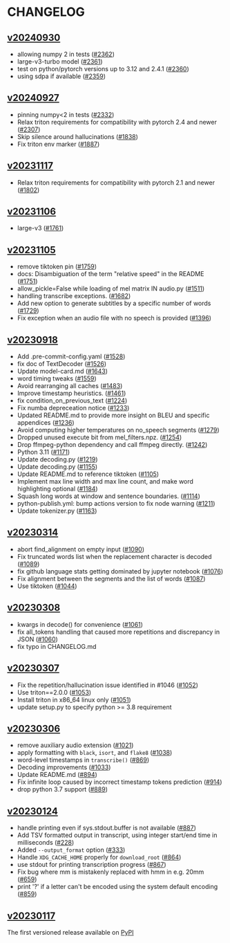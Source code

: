 # CHANGELOG

## [v20240930](https://github.com/openai/whisper/releases/tag/v20240930)

* allowing numpy 2 in tests ([#2362](https://github.com/openai/whisper/pull/2362))
* large-v3-turbo model ([#2361](https://github.com/openai/whisper/pull/2361))
* test on python/pytorch versions up to 3.12 and 2.4.1 ([#2360](https://github.com/openai/whisper/pull/2360))
* using sdpa if available ([#2359](https://github.com/openai/whisper/pull/2359))

## [v20240927](https://github.com/openai/whisper/releases/tag/v20240927)

* pinning numpy<2 in tests ([#2332](https://github.com/openai/whisper/pull/2332))
* Relax triton requirements for compatibility with pytorch 2.4 and newer ([#2307](https://github.com/openai/whisper/pull/2307))
* Skip silence around hallucinations ([#1838](https://github.com/openai/whisper/pull/1838))
* Fix triton env marker ([#1887](https://github.com/openai/whisper/pull/1887))

## [v20231117](https://github.com/openai/whisper/releases/tag/v20231117)

* Relax triton requirements for compatibility with pytorch 2.1 and newer ([#1802](https://github.com/openai/whisper/pull/1802))

## [v20231106](https://github.com/openai/whisper/releases/tag/v20231106)

* large-v3 ([#1761](https://github.com/openai/whisper/pull/1761))

## [v20231105](https://github.com/openai/whisper/releases/tag/v20231105)

* remove tiktoken pin ([#1759](https://github.com/openai/whisper/pull/1759))
* docs: Disambiguation of the term "relative speed" in the README ([#1751](https://github.com/openai/whisper/pull/1751))
* allow_pickle=False while loading of mel matrix IN audio.py ([#1511](https://github.com/openai/whisper/pull/1511))
* handling transcribe exceptions. ([#1682](https://github.com/openai/whisper/pull/1682))
* Add new option to generate subtitles by a specific number of words ([#1729](https://github.com/openai/whisper/pull/1729))
* Fix exception when an audio file with no speech is provided ([#1396](https://github.com/openai/whisper/pull/1396))

## [v20230918](https://github.com/openai/whisper/releases/tag/v20230918)

* Add .pre-commit-config.yaml ([#1528](https://github.com/openai/whisper/pull/1528))
* fix doc of TextDecoder ([#1526](https://github.com/openai/whisper/pull/1526))
* Update model-card.md ([#1643](https://github.com/openai/whisper/pull/1643))
* word timing tweaks ([#1559](https://github.com/openai/whisper/pull/1559))
* Avoid rearranging all caches ([#1483](https://github.com/openai/whisper/pull/1483))
* Improve timestamp heuristics. ([#1461](https://github.com/openai/whisper/pull/1461))
* fix condition_on_previous_text ([#1224](https://github.com/openai/whisper/pull/1224))
* Fix numba depreceation notice ([#1233](https://github.com/openai/whisper/pull/1233))
* Updated README.md to provide more insight on BLEU and specific appendices ([#1236](https://github.com/openai/whisper/pull/1236))
* Avoid computing higher temperatures on no_speech segments ([#1279](https://github.com/openai/whisper/pull/1279))
* Dropped unused execute bit from mel_filters.npz. ([#1254](https://github.com/openai/whisper/pull/1254))
* Drop ffmpeg-python dependency and call ffmpeg directly. ([#1242](https://github.com/openai/whisper/pull/1242))
* Python 3.11 ([#1171](https://github.com/openai/whisper/pull/1171))
* Update decoding.py ([#1219](https://github.com/openai/whisper/pull/1219))
* Update decoding.py ([#1155](https://github.com/openai/whisper/pull/1155))
* Update README.md to reference tiktoken ([#1105](https://github.com/openai/whisper/pull/1105))
* Implement max line width and max line count, and make word highlighting optional ([#1184](https://github.com/openai/whisper/pull/1184))
* Squash long words at window and sentence boundaries. ([#1114](https://github.com/openai/whisper/pull/1114))
* python-publish.yml: bump actions version to fix node warning ([#1211](https://github.com/openai/whisper/pull/1211))
* Update tokenizer.py ([#1163](https://github.com/openai/whisper/pull/1163))

## [v20230314](https://github.com/openai/whisper/releases/tag/v20230314)

* abort find_alignment on empty input ([#1090](https://github.com/openai/whisper/pull/1090))
* Fix truncated words list when the replacement character is decoded ([#1089](https://github.com/openai/whisper/pull/1089))
* fix github language stats getting dominated by jupyter notebook ([#1076](https://github.com/openai/whisper/pull/1076))
* Fix alignment between the segments and the list of words ([#1087](https://github.com/openai/whisper/pull/1087))
* Use tiktoken ([#1044](https://github.com/openai/whisper/pull/1044))

## [v20230308](https://github.com/openai/whisper/releases/tag/v20230308)

* kwargs in decode() for convenience ([#1061](https://github.com/openai/whisper/pull/1061))
* fix all_tokens handling that caused more repetitions and discrepancy in JSON ([#1060](https://github.com/openai/whisper/pull/1060))
* fix typo in CHANGELOG.md

## [v20230307](https://github.com/openai/whisper/releases/tag/v20230307)

* Fix the repetition/hallucination issue identified in #1046 ([#1052](https://github.com/openai/whisper/pull/1052))
* Use triton==2.0.0 ([#1053](https://github.com/openai/whisper/pull/1053))
* Install triton in x86_64 linux only ([#1051](https://github.com/openai/whisper/pull/1051))
* update setup.py to specify python >= 3.8 requirement

## [v20230306](https://github.com/openai/whisper/releases/tag/v20230306)

* remove auxiliary audio extension ([#1021](https://github.com/openai/whisper/pull/1021))
* apply formatting with `black`, `isort`, and `flake8` ([#1038](https://github.com/openai/whisper/pull/1038))
* word-level timestamps in `transcribe()` ([#869](https://github.com/openai/whisper/pull/869))
* Decoding improvements ([#1033](https://github.com/openai/whisper/pull/1033))
* Update README.md ([#894](https://github.com/openai/whisper/pull/894))
* Fix infinite loop caused by incorrect timestamp tokens prediction ([#914](https://github.com/openai/whisper/pull/914))
* drop python 3.7 support ([#889](https://github.com/openai/whisper/pull/889))

## [v20230124](https://github.com/openai/whisper/releases/tag/v20230124)

* handle printing even if sys.stdout.buffer is not available ([#887](https://github.com/openai/whisper/pull/887))
* Add TSV formatted output in transcript, using integer start/end time in milliseconds ([#228](https://github.com/openai/whisper/pull/228))
* Added `--output_format` option ([#333](https://github.com/openai/whisper/pull/333))
* Handle `XDG_CACHE_HOME` properly for `download_root` ([#864](https://github.com/openai/whisper/pull/864))
* use stdout for printing transcription progress ([#867](https://github.com/openai/whisper/pull/867))
* Fix bug where mm is mistakenly replaced with hmm in e.g. 20mm ([#659](https://github.com/openai/whisper/pull/659))
* print '?' if a letter can't be encoded using the system default encoding ([#859](https://github.com/openai/whisper/pull/859))

## [v20230117](https://github.com/openai/whisper/releases/tag/v20230117)

The first versioned release available on [PyPI](https://pypi.org/project/openai-whisper/)
